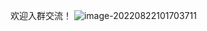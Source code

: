 欢迎入群交流！
![image-20220822101703711](https://linhaojunblog-resource.oss-cn-hangzhou.aliyuncs.com/img/image-20220822101703711.png)

